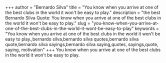 +++
author = "Bernardo Silva"
title = "You know when you arrive at one of the best clubs in the world it won't be easy to play."
description = "the best Bernardo Silva Quote: You know when you arrive at one of the best clubs in the world it won't be easy to play."
slug = "you-know-when-you-arrive-at-one-of-the-best-clubs-in-the-world-it-wont-be-easy-to-play"
keywords = "You know when you arrive at one of the best clubs in the world it won't be easy to play.,bernardo silva,bernardo silva quotes,bernardo silva quote,bernardo silva sayings,bernardo silva saying,quotes, sayings,quote, saying, motivation"
+++
You know when you arrive at one of the best clubs in the world it won't be easy to play.
